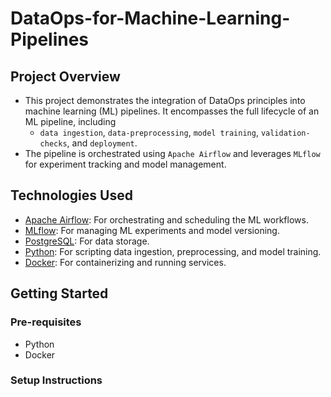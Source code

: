 # DataOps-for-Machine-Learning-Pipelines


## Project Overview

- This project demonstrates the integration of DataOps principles into machine learning (ML) pipelines. It encompasses the full lifecycle of an ML pipeline, including 
    - `data ingestion`, `data-preprocessing`, `model training`, `validation-checks`, and `deployment`. 
- The pipeline is orchestrated using `Apache Airflow` and leverages `MLflow` for experiment tracking and model management.

## Technologies Used

- [Apache Airflow](): For orchestrating and scheduling the ML workflows.
- [MLflow](): For managing ML experiments and model versioning.
- [PostgreSQL](): For data storage.
- [Python](): For scripting data ingestion, preprocessing, and model training.
- [Docker](): For containerizing and running services.

## Getting Started

### Pre-requisites

- Python
- Docker

### Setup Instructions


